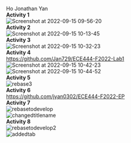 Ho Jonathan Yan <br />
**Activity 1** <br />
![Screenshot at 2022-09-15 09-56-20](https://user-images.githubusercontent.com/48415950/190423482-32266886-319a-4a72-b725-67bbb674499b.png) <br />
**Activity 2** <br />
![Screenshot at 2022-09-15 10-13-45](https://user-images.githubusercontent.com/48415950/190427257-620ffa4d-cc04-40e1-a0f5-3adc3cf171c7.png) <br />
**Activity 3** <br />
![Screenshot at 2022-09-15 10-32-23](https://user-images.githubusercontent.com/48415950/190431459-d31ddeb8-2bf7-48be-bc42-53d0dc245ee3.png) <br />
**Activity 4** <br />
https://github.com/Jan729/ECE444-F2022-Lab1 <br />
![Screenshot at 2022-09-15 10-42-23](https://user-images.githubusercontent.com/48415950/190433871-51a16964-0617-4e07-a077-ff64748e216c.png) <br />
![Screenshot at 2022-09-15 10-44-52](https://user-images.githubusercontent.com/48415950/190434408-4515a8d4-7fbd-476d-b2eb-e888a970cc2d.png) <br />
**Activity 5** <br />
![rebase3](https://user-images.githubusercontent.com/48415950/190443258-1e7bc168-dc35-468c-949d-087ca0e4b7e1.png)<br />
**Activity 6** <br />
https://github.com/jyan0302/ECE444-F2022-EP <br />
**Activity 7** <br />
![rebasetodevelop](https://user-images.githubusercontent.com/48415950/190885089-045b2b51-331a-4fa9-b7eb-7a4f435f995c.JPG) <br />
![changedtitlename](https://user-images.githubusercontent.com/48415950/190885104-25587009-94bc-43ec-a20b-71044ebc3699.JPG) <br />
**Activity 8** <br />
![rebasetodevelop2](https://user-images.githubusercontent.com/48415950/190885710-5c920020-382d-444f-bc9f-2b6f505df15a.JPG) <br />
![addedtab](https://user-images.githubusercontent.com/48415950/190885741-e800d608-d2c8-40ad-94b5-962792a61e0d.JPG) <br />
